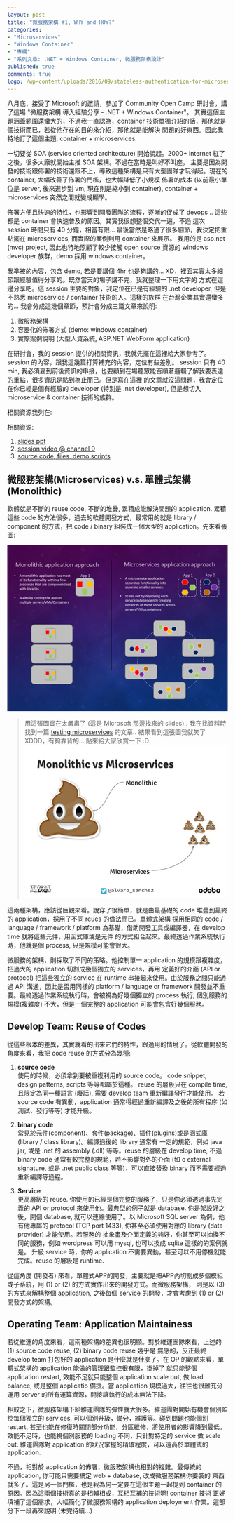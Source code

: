 ```yaml
---
layout: post
title: "微服務架構 #1, WHY and HOW?"
categories:
- "Microservices"
- "Windows Container"
- "專欄"
- "系列文章: .NET + Windows Container, 微服務架構設計"
published: true
comments: true
logo: /wp-content/uploads/2016/09/stateless-authentication-for-microservices-12-6381.jpg
---
```


八月底，接受了 Microsoft 的邀請，參加了 Community Open Camp 研討會，講了這場 "微服務架構 導入經驗分享 - .NET + Windows Container"。
其實這個主題涵蓋範圍還蠻大的，不過我一直認為，container 技術單獨介紹的話，那他就是個技術而已，若從他存在的目的來介紹，那他就是能解決
問題的好東西。因此我特地訂了這個主題: container + microservices.

<!--more-->

一切要從 SOA (service oriented architecture) 開始說起。2000+ internet 紅了之後，很多大廠就開始主推 SOA 架構。不過在當時是叫好不叫座，
主要是因為開發的技術跟佈署的技術還跟不上，導致這種架構是只有大型團隊才玩得起。現在的 container, 大幅改善了佈署的門檻，也大幅降低了小規模
佈署的成本 (以前最小單位是 server, 後來進步到 vm, 現在則是縮小到 container), container + microservices 突然之間就變成顯學。

佈署方便且快速的特性，也影響到開發團隊的流程，逐漸的促成了 devops .. 這些都是 container 會快速普及的原因。其實我很想整個交代一遍，不過
這次 session 時間只有 40 分鐘，相當有限... 最後當然是略過了很多細節，我決定把重點擺在 microservices, 而實際的案例則用 container 來展示。
我用的是 asp.net (mvc) project, 因此也特地照顧了較少接觸 open source 資源的 windows developer 族群，demo 採用 windows container。

我準被的內容，包含 demo, 若是要講個 4hr 也是夠講的... XD，裡面其實太多細節跟經驗值得分享的。既然當天的場子講不完，我就整理一下用文字的
方式在這邊分享吧。這 session 主要的對象，我定位在已是有經驗的 .net developer, 但是不熟悉 microservice / container 技術的人。這樣的族群
在台灣企業其實還蠻多的... 我會分成這幾個章節，預計會分成三篇文章來說明:

1. 微服務架構
2. 容器化的佈署方式 (demo: windows container)
3. 實際案例說明 (大型人資系統, ASP.NET WebForm application)

在研討會，我的 session 提供的相關資訊，我就先擺在這裡給大家參考了。session 的內容，跟我這幾篇打算補充的內容，定位有些差別。
session 只有 40 min, 我必須雇到前後資訊的串接，也要顧到在場聽眾能否順著邏輯了解我要表達的重點，很多資訊是點到為止而已。但是寫在這裡
的文章就沒這問題，我會定位在你已經是個有經驗的 developer (特別是 .net developer), 但是想切入 microservice & container 技術的族群。

相關資源我列在:

相關資源:

1. [slides ppt](http://www.slideshare.net/chickenwu/community-open-camp)
2. [session video @ channel 9](https://channel9.msdn.com/Events/Community-Open-Camp/Community-Open-Camp-2016/ComOpenCamp018)
3. [source code, files, demo scripts](https://github.com/andrew0928/CommunityOpenCampDemo)



## 微服務架構(Microservices) v.s. 單體式架構(Monolithic)

軟體就是不斷的 reuse code, 不斷的堆疊, 累積成能解決問題的 application. 累積這些 code 的方法很多，過去的軟體開發方式，最常用的就是
library / component 的方式，把 code / binary 組裝成一個大型的 application。先來看張圖:

![單體式架構(monolithic) vs 微服務(microservices)](/wp-content/uploads/2016/09/microservice-slides-06.PNG)

> 用這張圖實在太嚴肅了 (這是 Microsoft 那邊找來的 slides).. 我在找資料時找到一篇 [testing microservices](https://lostechies.com/andrewsiemer/2016/01/11/testing-microservices/) 的文章..
> 結果看到這張圖我就笑了 XDDD，有夠靠背的... 貼來給大家欣賞一下 :D
> ![也是 Microservices vs Monolithic](/wp-content/uploads/2016/09/stateless-authentication-for-microservices-12-6381.jpg)


這兩種架構，應該從巨觀來看。說穿了很簡單，就是由最基礎的 code 堆疊到最終的 application，採用了不同 reues 的做法而已。單體式架構
採用相同的 code / language / framework / platform 為基礎，借助開發工具或編譯器，在 develop time 就將這些元件，用函式庫或是元件
的方式組合起來。最終透過作業系統執行時，他就是個 process, 只是規模可能會很大。

微服務的架構，則採取了不同的策略。他控制單一 application 的規模跟複雜度，把過大的 application 切割成幾個獨立的 services，再用
定義好的介面 (API or protocol) 把這些獨立的 service 在 runtime 串接起來使用。由於服務之間只能透過 API 溝通，因此是否用同樣的
 platform / language or framework 開發並不重要。最終透過作業系統執行時，會被視為好幾個獨立的 process 執行, 個別服務的規模(複雜度)
 不大，但是一個完整的 application 可能會包含好幾個服務。


## Develop Team: Reuse of Codes 

從這些根本的差異，其實就看的出來它們的特性，跟適用的情境了。從軟體開發的角度來看，我把 code reuse 的方式分為幾種:

1. **source code**  
使用的時候，必須拿到要被重複利用的 source code。
code snippet, design patterns, scripts 等等都屬於這種。
reuse 的層級只在 compile time, 且限定為同一種語言 (廢話), 需要 develop team 重新編譯發行才能使用。
若 source code 有異動，application 通常得經過重新編譯及之後的所有程序 (如測試、發行等等) 才能升級。

2. **binary code**  
常見於元件(component)、套件(package)、插件(plugins)或是涵式庫(library / class library)。編譯過後的 library 通常有
一定的規範，例如 java jar, 或是 .net 的 assembly (.dll) 等等。reuse 的層級在 develop time, 不過 binary code
通常有較完整的規範，若不影響對外的介面 (如 c external signature, 或是 .net public class 等等)，可以直接替換 binary
而不需要經過重新編譯等過程。

3. **Service**  
更高層級的 reuse. 你使用的已經是個完整的服務了，只是你必須透過事先定義的 API or protocol 來使用他。最典型的例子就是 database.
你是架設好之後，開個 database, 就可以連線使用了。以 Microsoft SQL server 為例，他有他專屬的 protocol (TCP port 1433), 
你甚至必須使用對應的 library (data provider) 才能使用。若服務的
抽象畫及介面定義的夠好，你甚至可以抽換不同的服務，例如 wordpress 可以用 mysql, 也可以換成 sqlite 這樣的的案例就是。
升級 service 時，你的 application 不需要異動，甚至可以不用停機就能完成。reuse 的層級是 runtime.

從這角度 (開發者) 來看，單體式APP的開發，主要就是把APP內切割成多個模組或子系統，用 (1) or (2) 的方式實作出來的開發方式。而微服務架構，
則是以 (3) 的方式來解構整個 application, 之後每個 service 的開發，才會考慮到 (1) or (2) 開發方式的架構。 


## Operating Team: Application Maintainess

若從維運的角度來看，這兩種架構的差異也很明顯。對於維運團隊來看，上述的 (1) source code reuse, (2) binary code reuse 幾乎是
無感的，反正最終 develop team 打包好的 application 是什麼就是什麼了。在 OP 的觀點來看，單體式架構的 application 能做的管理跟監控很有限，掛掉了
就只能整個 application restart, 效能不足就只能整個 application scale out, 做 load balance, 或是整個 applicatio 備援。當 application
規模過大，往往也很難充分運用 server 的所有運算資源，間接讓執行的成本無法下降。

相較之下，微服務架構下給維運團隊的彈性就大很多。維運團對開始有機會個別監控每個獨立的 services, 可以個別升級，備分，維護等。碰到問題也能個別 restart,
甚至也能在修復時關閉部分功能，分區維修，將使用者的影響降到最低。效能不足時，也能視個別服務的 loading 不同，只針對特定的 service 做 scale out.
維運團隊對 application 的狀況掌握的精確程度，可以遠高於單體式的 application.

不過，相對於 application 的佈署，微服務架構也相對的複雜。最傳統的 application, 你可能只需要搞定 web + database, 改成微服務架構你要裝的
東西就多了。這是另一個門檻，也是我為何一定要在這個主題一起提到 container 的原因。因為這兩個技術真的是相輔相成，互相互補的技術啊! container 技術
正好填補了這個需求，大幅簡化了微服務架構的 application deployment 作業。這部分下一段再來說明 (未完待續...)
